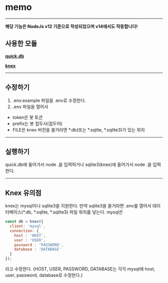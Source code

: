 # memo
-------------------------------------------------
**해당 기능은 NodeJs v12 기준으로 작성되었으며 v14에서도 작동합니다!**

사용한 모듈
-------------------------------------------------

[**quick.db**](https://www.npmjs.com/package/quick.db)

[**knex**](https://www.npmjs.com/package/knex)

-------------------------------------------------

수정하기
-------------------------------------------------

1. .env.example 파일을 .env로 수정한다.
2. .env 파일을 열어서
  - token은 봇 토큰
  - prefix는 봇 접두사(접두어)
  - FILE은 knex 버전을 쓸거라면 \*.db(또는 \*.sqlite, \*.sqlite3)가 있는 위치

-------------------------------------------------


실행하기
-------------------------------------------------

quick.db에 들어가서 node .을 입력하거나
sqlite3(knex)에 들어가서 node .을 입력한다.

-------------------------------------------------

Knex 유의점
-------------------------------------------------
knex는 mysql이나 sqlite3을 지원한다.
만약 sqlite3을 쓸거라면 .env를 열어서 데이터베이스(\*.db, \*.sqlite, \*.sqlite3) 파일 위치를 넣는다.
mysql은

```js
const db = knex({
  client: 'mysql',
  connection: {
    host : 'HOST',
    user : 'USER',
    password : 'PASSWORD',
    database : 'DATABASE'
  }
});
```

라고 수정한다. (HOST, USER, PASSWORD, DATABASE는 각각 mysql에 host, user, password, database로 수정한다.)
